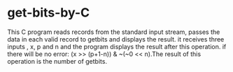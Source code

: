 # get-bits-by-C
This C program reads records from the standard input stream,  passes the data in each valid record to  getbits and displays the result. it receives three inputs , x, p and n and the program displays the result after this operation. if there will be no error:  (x >> (p+1-n)) &amp; ~(~0 &lt;&lt; n).The result of this operation is the number of getbits.
